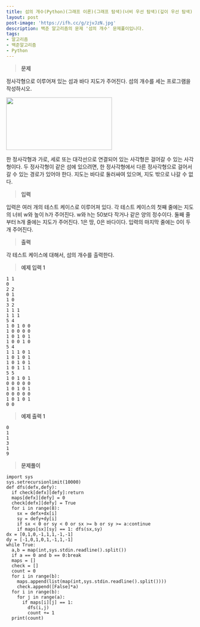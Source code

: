 ```yaml
---
title: 섬의 개수(Python)(그래프 이론)(그래프 탐색)(너비 우선 탐색)(깊이 우선 탐색)
layout: post
post-image: 'https://ifh.cc/g/zjvJzN.jpg'
description: 백준 알고리즘의 문제 '섬의 개수' 문제풀이입니다.
tags:
- 알고리즘
- 백준알고리즘
- Python
---
```



>**문제**

정사각형으로 이루어져 있는 섬과 바다 지도가 주어진다. 섬의 개수를 세는 프로그램을 작성하시오.

<img alt="" src="https://www.acmicpc.net/upload/images/island.png" style="width: 283px; height: 141px;"/>

한 정사각형과 가로, 세로 또는 대각선으로 연결되어 있는 사각형은 걸어갈 수 있는 사각형이다.
두 정사각형이 같은 섬에 있으려면, 한 정사각형에서 다른 정사각형으로 걸어서 갈 수 있는 경로가 있어야 한다. 지도는 바다로 둘러싸여 있으며, 지도 밖으로 나갈 수 없다.

>**입력**

입력은 여러 개의 테스트 케이스로 이루어져 있다. 각 테스트 케이스의 첫째 줄에는 지도의 너비 w와 높이 h가 주어진다. w와 h는 50보다 작거나 같은 양의 정수이다.
둘째 줄부터 h개 줄에는 지도가 주어진다. 1은 땅, 0은 바다이다.
입력의 마지막 줄에는 0이 두 개 주어진다.

>**출력**

각 테스트 케이스에 대해서, 섬의 개수를 출력한다.

>**예제 입력 1**

	1 1
	0
	2 2
	0 1
	1 0
	3 2
	1 1 1
	1 1 1
	5 4
	1 0 1 0 0
	1 0 0 0 0
	1 0 1 0 1
	1 0 0 1 0
	5 4
	1 1 1 0 1
	1 0 1 0 1
	1 0 1 0 1
	1 0 1 1 1
	5 5
	1 0 1 0 1
	0 0 0 0 0
	1 0 1 0 1
	0 0 0 0 0
	1 0 1 0 1
	0 0

>**예제 출력 1**

	0
	1
	1
	3
	1
	9

>**문제풀이**

	import sys
	sys.setrecursionlimit(10000)
	def dfs(defx,defy):
	  if check[defx][defy]:return
	  maps[defx][defy] = 0
	  check[defx][defy] = True
	  for i in range(8):
	    sx = defx+dx[i]
	    sy = defy+dy[i]
	    if sx < 0 or sy < 0 or sx >= b or sy >= a:continue
	    if maps[sx][sy] == 1: dfs(sx,sy)
	dx = [0,1,0,-1,1,1,-1,-1]
	dy = [-1,0,1,0,1,-1,1,-1]
	while True:
	  a,b = map(int,sys.stdin.readline().split())
	  if a == 0 and b == 0:break
	  maps = []
	  check = []
	  count = 0
	  for i in range(b):
	    maps.append(list(map(int,sys.stdin.readline().split())))
	    check.append([False]*a)
	  for i in range(b):
	    for j in range(a):
	      if maps[i][j] == 1:
	        dfs(i,j)
	        count += 1
	  print(count)
